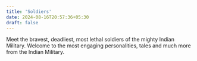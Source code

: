 ```yaml
---
title: 'Soldiers'
date: 2024-08-16T20:57:36+05:30
draft: false
---
```


Meet the bravest, deadliest, most lethal soldiers of the mighty Indian Military. Welcome to the most engaging personalities, tales and much more from the Indian Military.